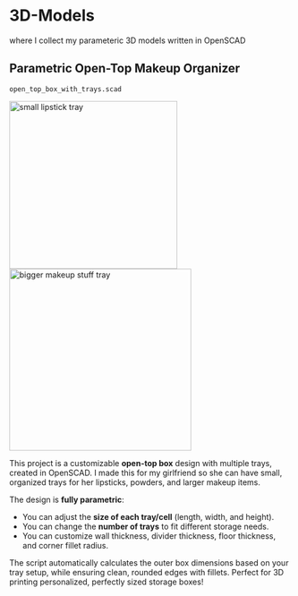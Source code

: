 # 3D-Models

where I collect my parameteric 3D models written in OpenSCAD

## Parametric Open-Top Makeup Organizer

`open_top_box_with_trays.scad`

<img width="300" alt="small lipstick tray" src="https://github.com/user-attachments/assets/4bb1ac3d-bd67-4382-959b-4e88f3463131" />
<img width="325" alt="bigger makeup stuff tray" src="https://github.com/user-attachments/assets/3c18a136-7dbb-4f65-9790-0b6b51c71bbe" />


This project is a customizable **open-top box** design with multiple trays, created in OpenSCAD.
I made this for my girlfriend so she can have small, organized trays for her lipsticks, powders, and larger makeup items.

The design is **fully parametric**:
- You can adjust the **size of each tray/cell** (length, width, and height).
- You can change the **number of trays** to fit different storage needs.
- You can customize wall thickness, divider thickness, floor thickness, and corner fillet radius.

The script automatically calculates the outer box dimensions based on your tray setup, while ensuring clean, rounded edges with fillets.
Perfect for 3D printing personalized, perfectly sized storage boxes!
